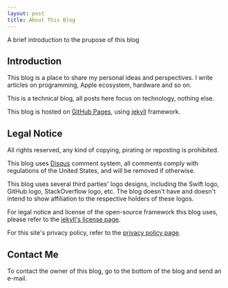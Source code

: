 ```yaml
---
layout: post
title: About This Blog
---
```


A brief introduction to the prupose of this blog

## Introduction
This blog is a place to share my personal ideas and perspectives. I write articles on programming, Apple ecosystem, hardware and so on.

This is a technical blog, all posts here focus on technology, nothing else.

This blog is hosted on [GitHub Pages](https://pages.github.com/), using [jekyll](https://github.com/barryclark/jekyll-now) framework.



## Legal Notice
All rights reserved, any kind of copying, pirating or reposting is prohibited.

This blog uses [Disqus](https://disqus.com/) comment system, all comments comply with regulations of the United States, and will be removed if otherwise.

This blog uses several third parties' logo designs, including the Swift logo, GitHub logo, StackOverflow logo, etc. The blog doesn't have and doesn't intend to show affiliation to the respective holders of these logos.

For legal notice and license of the open-source framework this blog uses, please refer to the [jekyll's license page](https://github.com/barryclark/jekyll-now/blob/master/LICENSE).

For this site's privacy policy, refer to the [privacy policy page](https://lincoln-zhou.github.io/privacy).



## Contact Me
To contact the owner of this blog, go to the bottom of the blog and send an e-mail.



